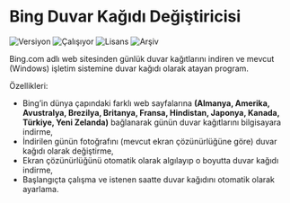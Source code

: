 # Bing Duvar Kağıdı Değiştiricisi

<img src="https://img.shields.io/badge/Versiyon-2.3-blueviolet.svg?style=flat" alt="Versiyon" /> <img src="https://img.shields.io/badge/Durum-Çalışıyor-success.svg?style=flat" alt="Çalışıyor" /> <img src="https://img.shields.io/badge/Lisans-MIT-blue.svg?style=flat" alt="Lisans" /> <img src="https://img.shields.io/badge/Arşiv-orange.svg?style=flat" alt="Arşiv" /> 

Bing.com adlı web sitesinden günlük duvar kağıtlarını indiren ve mevcut (Windows) işletim sistemine duvar kağıdı olarak atayan program. 

Özellikleri:

 * Bing’in dünya çapındaki farklı web sayfalarına <strong>(Almanya, Amerika, Avustralya, Brezilya, Britanya, Fransa, Hindistan, Japonya, Kanada, Türkiye, Yeni Zelanda)</strong> bağlanarak günün duvar kağıtlarını bilgisayara indirme,
 * İndirilen günün fotoğrafını (mevcut ekran çözünürlüğüne göre) duvar kağıdı olarak değiştirme,
 * Ekran çözünürlüğünü otomatik olarak algılayıp o boyutta duvar kağıdı indirme,
 * Başlangıçta çalışma ve istenen saatte duvar kağıdını otomatik olarak ayarlama.
